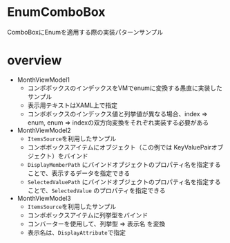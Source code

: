 # EnumComboBox

ComboBoxにEnumを適用する際の実装パターンサンプル

# overview

- MonthViewModel1
    - コンボボックスのインデックスをVMでenumに変換する愚直に実装したサンプル
    - 表示用テキストはXAML上で指定
    - コンボボックスのインデックス値と列挙値が異なる場合、index => enum, enum => indexの双方向変換をそれぞれ実装する必要がある
- MonthViewModel2
    - `ItemsSource`を利用したサンプル
    - コンボボックスアイテムにオブジェクト（この例では KeyValuePairオブジェクト）をバインド
    - `DisplayMemberPath` にバインドオブジェクトのプロパティ名を指定することで、表示するデータを指定できる
    - `SelectedValuePath` にバインドオブジェクトのプロパティ名を指定することで、`SelectedValue` のプロパティを指定できる
- MonthViewModel3
    - `ItemsSource`を利用したサンプル
    - コンボボックスアイテムに列挙型をバインド
    - コンバーターを使用して、列挙型 => 表示名 を変換
    -  表示名は、`DisplayAttribute`で指定
